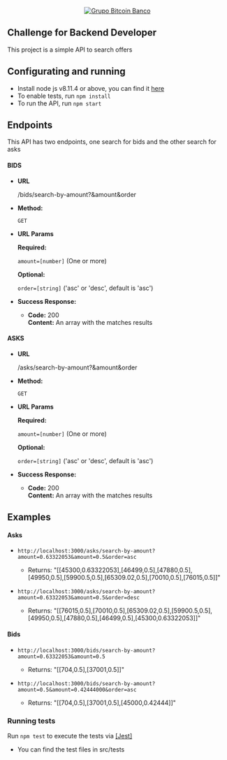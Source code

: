   <p align="center">
  <a href="https://www.btc-banco.com">
      <img src="https://s3.amazonaws.com/assinaturas-de-emails/btc.png" alt="Grupo Bitcoin Banco"/>
  </a>
</p>

## Challenge for Backend Developer

This project is a simple API to search offers

## Configurating and running

- Install node js v8.11.4 or above, you can find it <a href="https://nodejs.org/en/">here</a>
- To enable tests, run `npm install`
- To run the API, run `npm start`

## Endpoints

This API has two endpoints, one search for bids and the other search for asks

#### BIDS

  * **URL**

    /bids/search-by-amount?&amount&order

* **Method:**

  `GET`
  
*  **URL Params**

   **Required:**
 
   `amount=[number]` (One or more)

   **Optional:**
 
   `order=[string]` ('asc' or 'desc', default is 'asc')


* **Success Response:**

  * **Code:** 200 <br />
    **Content:** An array with the matches results

#### ASKS

  * **URL**

    /asks/search-by-amount?&amount&order

* **Method:**

  `GET`
  
*  **URL Params**

   **Required:**
 
   `amount=[number]` (One or more)

   **Optional:**
 
   `order=[string]` ('asc' or 'desc', default is 'asc')


* **Success Response:**

  * **Code:** 200 <br />
    **Content:** An array with the matches results

## Examples

  #### Asks 
  * `http://localhost:3000/asks/search-by-amount?amount=0.63322053&amount=0.5&order=asc`
    - Returns: "[[45300,0.63322053],[46499,0.5],[47880,0.5],[49950,0.5],[59900.5,0.5],[65309.02,0.5],[70010,0.5],[76015,0.5]]"

  * `http://localhost:3000/asks/search-by-amount?amount=0.63322053&amount=0.5&order=desc`
    - Returns: "[[76015,0.5],[70010,0.5],[65309.02,0.5],[59900.5,0.5],[49950,0.5],[47880,0.5],[46499,0.5],[45300,0.63322053]]"

  #### Bids
   * `http://localhost:3000/bids/search-by-amount?amount=0.63322053&amount=0.5`
     - Returns: "[[704,0.5],[37001,0.5]]"

  * `http://localhost:3000/bids/search-by-amount?amount=0.5&amount=0.42444000&order=asc`
    - Returns: "[[704,0.5],[37001,0.5],[45000,0.42444]]"
    

### Running tests

Run `npm test` to execute the tests via <a href="https://jestjs.io/">[Jest]</a>

- You can find the test files in src/tests


